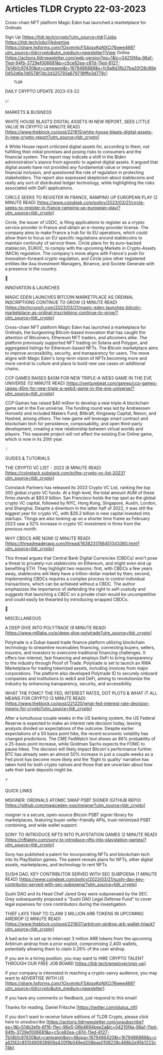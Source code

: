 # Articles TLDR Crypto 22-03-2023

Cross-chain NFT platform Magic Eden has launched a marketplace for
Ordinals  

Sign Up [https://tldr.tech/crypto?utm_source=tldr]|Jobs
[https://tldr.tech/jobs]|Advertise
[https://share.hsforms.com/1OxvmrkcFS4qsxKpNXCi76wee466?utm_source=tldrcrypto&utm_medium=newsletter]|View
Online
[https://actions.tldrnewsletter.com/web-version?ep=1&lc=04210f4a-96a1-11ed-94fb-3729ef006681&p=c5ce82ea-c87d-11ed-8127-7b14b1c97430&pt=campaign&t=1679486888&s=fc9a8d3fb27ba20f28c89e0452d6e7d6578f7dc2d325793a679718fffe3d779c]


		TLDR 

DAILY CRYPTO UPDATE 2023-03-22

📈 

MARKETS & BUSINESS

WHITE HOUSE BLASTS DIGITAL ASSETS IN NEW REPORT, SEES LITTLE VALUE IN
CRYPTO (4 MINUTE READ)
[https://www.theblock.co/post/221815/white-house-blasts-digital-assets-in-new-crypto-report?utm_source=tldr_crypto]


A White House report criticized digital assets for, according to them,
not fulfilling their initial promises and posing risks to consumers
and the financial system. The report may indicate a shift in the Biden
administration's stance from agnostic to against digital assets. It
argued that digital assets have not provided any fundamental value or
improved financial inclusion, and questioned the role of regulation in
protecting stakeholders. The report also expressed skepticism about
stablecoins and really any sort of distributed ledger technology,
while highlighting the risks associated with DeFi applications. 

CIRCLE SEEKS TO REGISTER IN FRANCE, RAMPING UP EUROPEAN PLAY (2 MINUTE
READ)
[https://www.coindesk.com/policy/2023/03/21/circle-seeks-to-register-in-france-ramping-up-european-play/?utm_source=tldr_crypto]


Circle, the issuer of USDC, is filing applications to register as a
crypto service provider in France and obtain an e-money provider
license. The company aims to make France a hub for its EU operations,
which could allow them to focus on EU specific regulations around
stablecoins to maintain continuity of service there. Circle plans for
its euro-backed stablecoin, EUROC, to comply with the upcoming Markets
in Crypto-Assets (MiCA) regulation. The company's move aligns with
France's push for innovation-forward crypto regulation, and Circle
joins other registered entities like Axa Investment Managers, Binance,
and Societe Generale with a presence in the country. 

🚀 

INNOVATION & LAUNCHES

MAGIC EDEN LAUNCHES BITCOIN MARKETPLACE AS ORDINAL INSCRIPTIONS
CONTINUE TO GROW (3 MINUTE READ)
[https://techcrunch.com/2023/03/21/magic-eden-launches-bitcoin-marketplace-as-ordinal-inscriptions-continue-to-grow/?utm_source=tldr_crypto]


Cross-chain NFT platform Magic Eden has launched a marketplace for
Ordinals, the burgeoning Bitcoin-based innovation that has caught the
attention of Bitcoiners, Ethereum NFT traders, and altcoiners alike.
The platform previously supported NFT trading on Solana and Polygon,
and aggregated listings for Ethereum-based NFTs. The Bitcoin
marketplace aims to improve accessibility, security, and transparency
for users. The move aligns with Magic Eden's long-term vision of NFTs
becoming more and more central to culture and plans to build new use
cases on additional chains. 

CCP GAMES RAISES $40M FOR NEW TRIPLE-A WEB3 GAME IN THE EVE UNIVERSE
(12 MINUTE READ)
[https://venturebeat.com/games/ccp-games-raises-40m-for-new-triple-a-web3-game-in-the-eve-universe/?utm_source=tldr_crypto]


CCP Games has raised $40 million to develop a new triple-A blockchain
game set in the Eve universe. The funding round was led by Andreessen
Horowitz and included Makers Fund, Bitkraft, Kingsway Capital, Nexon,
and Hashed, among others. The new game will leverage smart contract
and blockchain tech for persistence, composability, and open
third-party development, creating a new relationship between virtual
worlds and players. This separate project will not affect the existing
Eve Online game, which is now in its 20th year. 

💡 

GUIDES & TUTORIALS

THE CRYPTO VC LIST - 2023 (8 MINUTE READ)
[https://coinstack.substack.com/p/the-crypto-vc-list-2023?utm_source=tldr_crypto]


Coinstack Partners has released its 2023 Crypto VC List, ranking the
top 300 global crypto VC funds. At a high level, the total amount AUM
of these firms stands at $83.9 billion. San Francisco holds the top
spot as the global crypto VC capital, followed by NYC, Hong Kong,
Singapore, Austin, London, and Shanghai. Despite a downturn in the
latter half of 2022, it was still the biggest year for crypto VC, with
$26.2 billion in new capital invested into startups. Things are also
looking up on a shorter time frame as February 2023 saw a 52% increase
in crypto VC investment in firms from the previous month. 

WHY CBDCS ARE NGMI (2 MINUTE READ)
[https://threadreaderapp.com/thread/1638231766451343360.html?utm_source=tldr_crypto]


This thread argues that Central Bank Digital Currencies (CBDCs) won't
pose a threat to privately-run stablecoins on Ethereum, and might even
end up benefiting ETH. They highlight two reasons: first, with CBDCs a
few years away, stablecoins will likely have a trillion-dollar market
by then; second, implementing CBDCs requires a complex process to
control individual transactions, which can be achieved without a CBDC.
The author emphasizes the importance of defending the right to
self-custody and suggests that launching a CBDC on a private chain
would be uncompetitive and could easily be thwarted by introducing
wrapped CBDCs. 

🦄 

MISCELLANEOUS

A DEEP DIVE INTO POLYTRADE (9 MINUTE READ)
[https://www.m6labs.co/p/deep-dive-polytrade?utm_source=tldr_crypto] 

Polytrade is a Dubai-based trade finance platform utilizing blockchain
technology to streamline receivables financing, connecting buyers,
sellers, insurers, and investors to overcome traditional financing
challenges. It offers low-interest, fast financing and employs DeFi to
bring transparency to the industry through Proof of Trade. Polytrade
is set to launch an RWA Marketplace for trading tokenized assets,
including invoices from major corporations. The platform also
developed Polytrade ID to securely onboard companies and institutions
to web3 and DeFi, aiming to revolutionize the industry by enhancing
transparency, security, and accessibility. 

WHAT THE FOMC? THE FED, INTEREST RATES, DOT PLOTS & WHAT IT ALL MEANS
FOR CRYPTO (3 MINUTE READ)
[https://www.theblock.co/post/221220/what-fed-interest-rate-decision-means-for-crypto?utm_source=tldr_crypto]


After a tumultuous couple weeks in the US banking system, the US
Federal Reserve is expected to make an interest rate decision today,
leaving analysts divided on expectations of the outcome. Despite
earlier expectations of a 50 basis point hike, the recent economic
volatility has changed predictions. The CME FedWatch tool shows an 86%
probability of a 25-basis point increase, while Goldman Sachs expects
the FOMC to pause hikes. The decision will likely impact Bitcoin's
performance further. BTC has already seen an almost 50% increase in
just a couple weeks as a Fed pivot has become more likely and the
‘flight to quality’ narrative has taken hold for both crypto
natives and those that are uncertain about how safe their bank
deposits might be. 

⚡ 

QUICK LINKS

MSIGNER: ORDINALS ATOMIC SWAP PSBT SIGNER (GITHUB REPO)
[https://github.com/magiceden-oss/msigner?utm_source=tldr_crypto] 

msigner is a secure, open-source Bitcoin PSBT signer library for
marketplaces, featuring buyer-seller-friendly APIs, trust-minimized
PSBT combining, and wide wallet support. 

SONY TO INTRODUCE NFTS INTO PLAYSTATION GAMES (2 MINUTE READ)
[https://nftlately.com/sony-to-introduce-nfts-into-playstation-games/?utm_source=tldr_crypto]


Sony has published a patent for incorporating NFTs and blockchain tech
into its PlayStation games. The patent reveals plans for NFTs, other
digital assets, marketplaces, and technology to rent NFTs. 

SUSHI DAO, KEY CONTRIBUTOR SERVED WITH SEC SUBPOENA (1 MINUTE READ)
[https://www.coindesk.com/policy/2023/03/21/sushi-dao-key-contributor-served-with-sec-subpoena/?utm_source=tldr_crypto]


Sushi DAO and its Head Chef Jared Grey were subpoenaed by the SEC.
Grey subsequently proposed a "Sushi DAO Legal Defense Fund" to cover
legal expenses for core contributors during the investigation. 

THIEF LAYS TRAP TO CLAIM 3 MILLION ARB TOKENS IN UPCOMING AIRDROP (2
MINUTE READ)
[https://www.theblock.co/post/221607/arbitrum-airdrop-arb-wallet-hijack?utm_source=tldr_crypto]


A bad actor is set up to intercept 3 million ARB tokens from the
upcoming Arbitrum airdrop from a prior exploit, compromising 2,400
wallets, potentially allowing them to claim 0.26% of the user airdrop.


If you are in a hiring position, you may want to HIRE CRYPTO TALENT
THROUGH OUR FREE JOB BOARD [https://tldr.tech/employer/sign-up]. 

If your company is interested in reaching a crypto-savvy audience, you
may want to ADVERTISE WITH US
[https://share.hsforms.com/1OxvmrkcFS4qsxKpNXCi76wee466?utm_source=tldrcrypto&utm_medium=newsletter].


If you have any comments or feedback, just respond to this email! 

Thanks for reading, 
Daniel Fritsche [https://twitter.com/plutus_nft] 

If you don't want to receive future editions of TLDR Crypto,
please click here to unsubscribe
[https://actions.tldrnewsletter.com/unsubscribe?ep=1&l=514b3efb-6f16-11ec-96e5-06b4694bee2a&lc=04210f4a-96a1-11ed-94fb-3729ef006681&p=c5ce82ea-c87d-11ed-8127-7b14b1c97430&pt=campaign&pv=4&spa=1679486420&t=1679486888&s=ca62f42c8510490839909a420f9b049ed208bae0106238c468b2e95b1223c74b].


 
